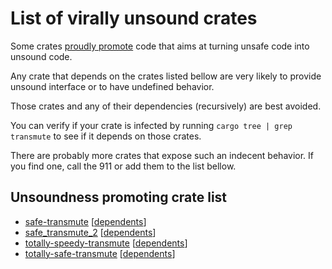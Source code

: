 # List of virally unsound crates

Some crates [proudly promote](https://crates.io/crates/totally-speedy-transmute) code that aims at turning unsafe code
into unsound code.

Any crate that depends on the crates listed bellow are very likely to provide unsound
interface or to have undefined behavior.

Those crates and any of their dependencies (recursively) are best avoided.

You can verify if your crate is infected by running `cargo tree | grep transmute` to see if it depends
on those crates.

There are probably more crates that expose such an indecent behavior. If you find one, call the
911 or add them to the list bellow.

## Unsoundness promoting crate list

  - [safe-transmute](https://crates.io/crates/safe-transmute) \[[dependents](https://crates.io/crates/safe-transmute/reverse_dependencies)\]
  - [safe_transmute_2](https://crates.io/crates/safe_transmute_2) \[[dependents](https://crates.io/crates/safe_transmute_2/reverse_dependencies)\]
  - [totally-speedy-transmute](https://crates.io/crates/totally-speedy-transmute) \[[dependents](https://crates.io/crates/totally-speedy-transmute/reverse_dependencies)\]
  - [totally-safe-transmute](https://crates.io/crates/totally-safe-transmute) \[[dependents](https://crates.io/crates/totally-safe-transmute/reverse_dependencies)\]
